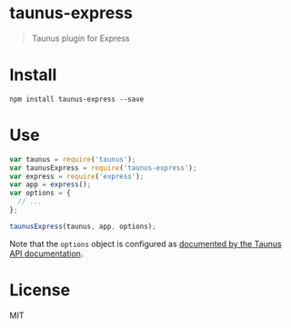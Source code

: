 # taunus-express

> Taunus plugin for Express

# Install

```shell
npm install taunus-express --save
```

# Use

```js
var taunus = require('taunus');
var taunusExpress = require('taunus-express');
var express = require('express');
var app = express();
var options = {
  // ...
};

taunusExpress(taunus, app, options);
```

Note that the `options` object is configured as [documented by the Taunus API documentation](http://taunus.io/api#using-taunus-express-).

# License

MIT
